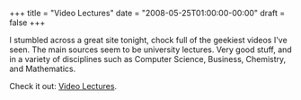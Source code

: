+++
title = "Video Lectures"
date = "2008-05-25T01:00:00-00:00"
draft = false
+++

I stumbled across a great site tonight, chock full of the geekiest
videos I've seen. The main sources seem to be university lectures. Very
good stuff, and in a variety of disciplines such as Computer Science,
Business, Chemistry, and Mathematics.

Check it out: [Video Lectures](http://videolectures.net).

